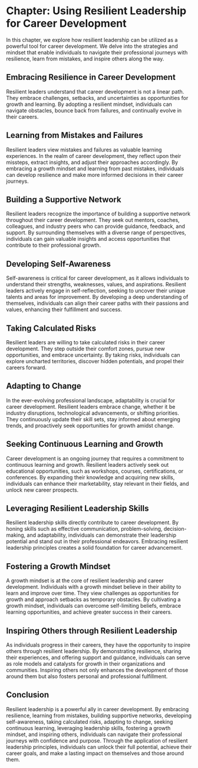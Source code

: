 Chapter: Using Resilient Leadership for Career Development
==========================================================

In this chapter, we explore how resilient leadership can be utilized as a powerful tool for career development. We delve into the strategies and mindset that enable individuals to navigate their professional journeys with resilience, learn from mistakes, and inspire others along the way.

Embracing Resilience in Career Development
------------------------------------------

Resilient leaders understand that career development is not a linear path. They embrace challenges, setbacks, and uncertainties as opportunities for growth and learning. By adopting a resilient mindset, individuals can navigate obstacles, bounce back from failures, and continually evolve in their careers.

Learning from Mistakes and Failures
-----------------------------------

Resilient leaders view mistakes and failures as valuable learning experiences. In the realm of career development, they reflect upon their missteps, extract insights, and adjust their approaches accordingly. By embracing a growth mindset and learning from past mistakes, individuals can develop resilience and make more informed decisions in their career journeys.

Building a Supportive Network
-----------------------------

Resilient leaders recognize the importance of building a supportive network throughout their career development. They seek out mentors, coaches, colleagues, and industry peers who can provide guidance, feedback, and support. By surrounding themselves with a diverse range of perspectives, individuals can gain valuable insights and access opportunities that contribute to their professional growth.

Developing Self-Awareness
-------------------------

Self-awareness is critical for career development, as it allows individuals to understand their strengths, weaknesses, values, and aspirations. Resilient leaders actively engage in self-reflection, seeking to uncover their unique talents and areas for improvement. By developing a deep understanding of themselves, individuals can align their career paths with their passions and values, enhancing their fulfillment and success.

Taking Calculated Risks
-----------------------

Resilient leaders are willing to take calculated risks in their career development. They step outside their comfort zones, pursue new opportunities, and embrace uncertainty. By taking risks, individuals can explore uncharted territories, discover hidden potentials, and propel their careers forward.

Adapting to Change
------------------

In the ever-evolving professional landscape, adaptability is crucial for career development. Resilient leaders embrace change, whether it be industry disruptions, technological advancements, or shifting priorities. They continuously update their skill sets, stay informed about emerging trends, and proactively seek opportunities for growth amidst change.

Seeking Continuous Learning and Growth
--------------------------------------

Career development is an ongoing journey that requires a commitment to continuous learning and growth. Resilient leaders actively seek out educational opportunities, such as workshops, courses, certifications, or conferences. By expanding their knowledge and acquiring new skills, individuals can enhance their marketability, stay relevant in their fields, and unlock new career prospects.

Leveraging Resilient Leadership Skills
--------------------------------------

Resilient leadership skills directly contribute to career development. By honing skills such as effective communication, problem-solving, decision-making, and adaptability, individuals can demonstrate their leadership potential and stand out in their professional endeavors. Embracing resilient leadership principles creates a solid foundation for career advancement.

Fostering a Growth Mindset
--------------------------

A growth mindset is at the core of resilient leadership and career development. Individuals with a growth mindset believe in their ability to learn and improve over time. They view challenges as opportunities for growth and approach setbacks as temporary obstacles. By cultivating a growth mindset, individuals can overcome self-limiting beliefs, embrace learning opportunities, and achieve greater success in their careers.

Inspiring Others through Resilient Leadership
---------------------------------------------

As individuals progress in their careers, they have the opportunity to inspire others through resilient leadership. By demonstrating resilience, sharing their experiences, and offering support and guidance, individuals can serve as role models and catalysts for growth in their organizations and communities. Inspiring others not only enhances the development of those around them but also fosters personal and professional fulfillment.

Conclusion
----------

Resilient leadership is a powerful ally in career development. By embracing resilience, learning from mistakes, building supportive networks, developing self-awareness, taking calculated risks, adapting to change, seeking continuous learning, leveraging leadership skills, fostering a growth mindset, and inspiring others, individuals can navigate their professional journeys with confidence and purpose. Through the application of resilient leadership principles, individuals can unlock their full potential, achieve their career goals, and make a lasting impact on themselves and those around them.
